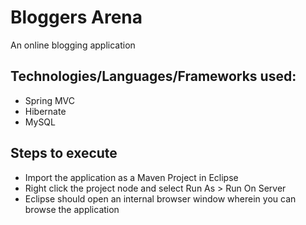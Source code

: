 # Bloggers Arena
An online blogging application

## Technologies/Languages/Frameworks used:
* Spring MVC
* Hibernate
* MySQL

## Steps to execute
* Import the application as a Maven Project in Eclipse
* Right click the project node and select Run As > Run On Server
* Eclipse should open an internal browser window wherein you can browse the application
